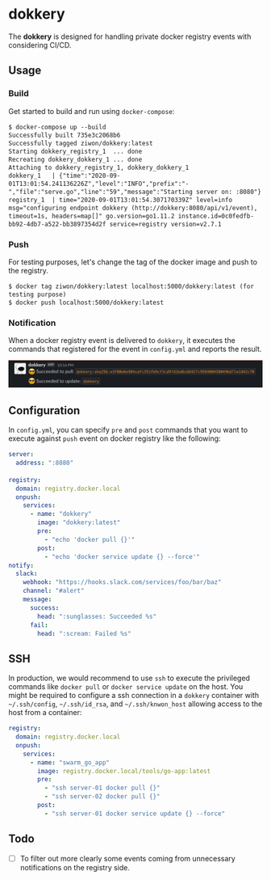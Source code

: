 # dokkery

The **dokkery** is designed for handling private docker registry events with considering CI/CD.

## Usage

### Build

Get started to build and run using `docker-compose`:

```
$ docker-compose up --build
Successfully built 735e3c2068b6
Successfully tagged ziwon/dokkery:latest
Starting dokkery_registry_1  ... done
Recreating dokkery_dokkery_1 ... done
Attaching to dokkery_registry_1, dokkery_dokkery_1
dokkery_1   | {"time":"2020-09-01T13:01:54.241136226Z","level":"INFO","prefix":"-","file":"serve.go","line":"59","message":"Starting server on: :8080"}
registry_1  | time="2020-09-01T13:01:54.307170339Z" level=info msg="configuring endpoint dokkery (http://dokkery:8080/api/v1/event), timeout=1s, headers=map[]" go.version=go1.11.2 instance.id=0c0fedfb-bb92-4db7-a522-bb3897354d2f service=registry version=v2.7.1
```

### Push

For testing purposes, let's change the tag of the docker image and push to the registry.

```
$ docker tag ziwon/dokkery:latest localhost:5000/dokkery:latest (for testing purpose)
$ docker push localhost:5000/dokkery:latest
```

### Notification

When a docker registry event is delivered to `dokkery`, it executes the commands that registered for the event in `config.yml` and reports the result.

![](./docs/dokkery-with-slack.png)

## Configuration

 In `config.yml`, you can specify `pre` and `post` commands that you want to execute against `push` event on docker registry like the following:

```yml
server:
  address: ":8080"

registry:
  domain: registry.docker.local
  onpush:
    services:
      - name: "dokkery"
        image: "dokkery:latest"
        pre:
          - "echo 'docker pull {}'"
        post:
          - "echo 'docker service update {} --force'"
notify:
  slack:
    webhook: "https://hooks.slack.com/services/foo/bar/baz"
    channel: "#alert"
    message:
      success:
        head: ":sunglasses: Succeeded %s"
      fail:
        head: ":scream: Failed %s"
```



## SSH
In production, we would recommend to use `ssh` to execute the privileged commands like `docker pull` or `docker service update` on the host. You might be required to configure a ssh connection in a `dokkery` container with `~/.ssh/config`, `~/.ssh/id_rsa`, and `~/.ssh/knwon_host` allowing access to the host from a container:

```yml
registry:
  domain: registry.docker.local
  onpush:
    services:
      - name: "swarm_go_app"
        image: registry.docker.local/tools/go-app:latest
        pre:
          - "ssh server-01 docker pull {}"
          - "ssh server-02 docker pull {}"
        post:
          - "ssh server-01 docker service update {} --force"
```

## Todo

- [ ] To filter out more clearly some events coming from unnecessary notifications on the registry side.
